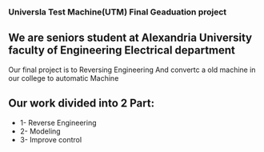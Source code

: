 ### Universla Test Machine(UTM) Final Geaduation project 
## We are seniors student at Alexandria University faculty of Engineering Electrical department
Our final project is to Reversing Engineering And convertc a old machine in our college to automatic Machine

## Our work divided into 2 Part:
* 1- Reverse Engineering
* 2- Modeling
* 3- Improve control
